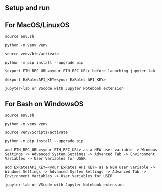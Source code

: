 ## Setup and run 
## For MacOS/LinuxOS
`source env.sh`

`python -m venv venv`

`source venv/bin/activate`

`python -m pip install --upgrade pip`

`$export ETH_RPC_URL=<your ETH_RPC_URL> before launching jupyter-lab` 

`$export ExRatesAPI_KEY=<your ExRates API KEY>`

`jupyter-lab or VScode with Jupyter Notebook extension` 

## For Bash on WindowsOS
`source env.sh`

`python -m venv venv`

`source venv/Scripts/activate` 

`python -m pip install --upgrade pip`

`add ETH_RPC_URL=<your ETH_RPC_URL> as a NEW user variable -> Windows Settings -> Advanced System Settings -> Advanced Tab -> Environment Variables -> User Variables for USER` 

`add ExRatesAPI_KEY=<your ExRates API KEY> as a NEW user variable -> Windows Settings -> Advanced System Settings -> Advanced Tab -> Environment Variables -> User Variables for USER`

`jupyter-lab or VScode with Jupyter Notebook extension`